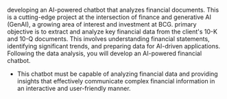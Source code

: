 developing an AI-powered chatbot that analyzes financial documents. 
This is a cutting-edge project at the intersection of finance and generative AI (GenAI), a growing area of interest and investment at BCG.
primary objective is to extract and analyze key financial data from the client's 10-K and 10-Q documents. This involves understanding financial statements, identifying significant trends, and preparing data for AI-driven applications.
Following the data analysis, you will develop an AI-powered financial chatbot. 
- This chatbot must be capable of analyzing financial data and providing insights that effectively communicate complex financial information in an interactive and user-friendly manner.
